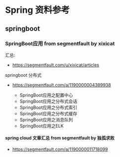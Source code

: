 # Spring 资料参考

## springboot

### SpringBoot应用 from segmentfault by xixicat

汇总:

- https://segmentfault.com/u/xixicat/articles

springboot 分布式

- https://segmentfault.com/a/1190000004389938

    - SpringBoot应用之配置中心
    - SpringBoot应用之分布式会话
    - SpringBoot应用之分布式索引
    - SpringBoot应用之分布式缓存
    - SpringBoot应用之消息队列
    - SpringBoot应用之ELK

#### spring cloud 文章汇总 from  segmentfault by 独孤求败

- https://segmentfault.com/a/1190000011718099


